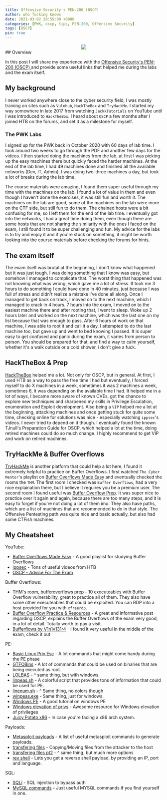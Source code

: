```yaml
---
title: Offensive Security's PEN-200 (OSCP) 
author: who fucking knows 
date: 2021-03-02 20:55:00 +0800
categories: [PWK, oscp, tips, PEN-200, Offensive Security]
tags: [OSCP]
pin: true
---
```

<center><img src="https://images.youracclaim.com/images/e3c9ad3c-b142-45ae-bb2b-2f19ff2b742a/linkedin_thumb_PWK-OSCP-badge.png"></center>
## Overview

In this post I will share my experience with the [Offensive Security's PEN-200 (OSCP) ](https://www.offensive-security.com/pwk-oscp/) and provide some useful links that helped me during the labs and the exam itself. 

## My background

I never worked anywhere close to the cyber security field, I was mostly training on sites such as ``Vulnhub``, ``HackTheBox`` and ``TryHackMe``. I started my way somewhere in late 2017 from watching ``JackkTutorials`` on YouTube until I was introduced to ```HackTheBox```. I heard about ``OSCP`` a few months after I joined HTB on the forums, and set it as a milestone for myself.

### The PWK Labs

I signed up for the PWK back in October 2020 with 60 days of lab time. I took around two weeks to go through the PDF and another few days for the videos. I then started doing the machines from the lab, at first I was picking up the easy machines there but quickly faced the harder machines. At the end of the lab time, I had 49 machines done and finished all the available networks (Dev, IT, Admin). I was doing two-three machines a day, but took a lot of breaks during the lab time.

The course materials were amazing, I found them super useful through my time with the machines on the lab. I found a lot of value in them and even though I haven't done the exercises, it was still fun and worth it. 
The machines on the lab are good, some of the machines on the lab were more on the CTF side, but still fun to do them. The chained hosts were a bit confusing for me, so I left them for the end of the lab time. I eventually got into the networks, I had a great time doing them, even though there are some hosts that are not sharing the similarity with the ones I faced on the exam, I still found it to be super challenging and fun. My advice for the labs is to try and enjoy it and if you're stuck on something, it might be worth looking into the course materials before checking the forums for hints.
## The exam itself 

The exam itself was brutal at the beginning, I don't know what happened but it was just tough. I was doing something that I know was easy, but somehow I managed to complicate that. The worst thing that happened was not knowing what was wrong, which gave me a lot of stress. It took me 3 hours to do something I could have done in 40 minutes, just because I was full of stress and didn't realize a mistake I've done all along. Once I managed to get back on track, I moved on to the next machine, which I managed to crack in 4 hours. 7 hours into the exam, I moved on to the easiest machine there and after rooting that, I went to sleep. Woke up 2 hours later and worked on the next machine, which was the last one on my list because that was enough to pass. After 6 hours of work on that machine, I was able to root it and call it a day. I attempted to do the last machine too, but gave up and went to bed knowing I passed. It is super easy to get confused and panic during the exam, it varies from person to person. You should be prepared for that, and find a way to calm yourself, whether it's a walk outside or a cold shower, i don't give a fuck.

## HackTheBox & Prep 
[HackTheBox](https://hackthebox.eu) helped me a lot. Not only for OSCP, but in general. At first, I used HTB as a way to pass the free time I had but eventually, I forced myself to do X machines in a week, sometimes it was 2 machines a week, sometimes 6, it was depending on the available time I had. It helped me in a lot of ways, I became more aware of known CVEs, got the chance to explore new techniques and sharpened my skills in Privilege Escalation, enumeration and Exploit development. Also being a ``VIP`` helped me a lot at the beginning, attacking machines and once getting stuck for quite some time, checking online for solutions was nice - especially watching ``ippsec``'s videos. I never tried to depend on it though. I eventually found the known TJnull's Preparation Guide for OSCP, which helped a lot at the time, doing retired machines could do so much change. I highly recommend to get VIP and work on retired machines.

## TryHackMe & Buffer Overflows
[TryHackMe](https://tryhackme.com/) is another platform that could help a lot here, I found it extremely helpful to practice on Buffer Overflows. I first watched ``The Cyber Mentor``'s playlist on [Buffer Overflows Made Easy](https://www.youtube.com/watch?v=qSnPayW6F7U&list=PLLKT__MCUeix3O0DPbmuaRuR_4Hxo4m3G) and eventually checked the rooms the ``THM``. The first room I checked was ``Buffer Overflows``, had a very nice explaination there, but I believe it requires you be a premium user. The second room I found useful was [Buffer Overflow Prep](https://tryhackme.com/room/bufferoverflowprep). It was super nice to practice over it again and again, because there are too many steps, and it is easy to forget if you're not doing a lot of them imo. They also have paths, which are a list of machines that are recommended to do in that style. The Offensive Pentesting path was quite nice and basic actually, but also had some CTFish machines.

## My Cheatsheet

YouTube: 
- [Buffer Overflows Made Easy](https://www.youtube.com/watch?v=qSnPayW6F7U&list=PLLKT__MCUeix3O0DPbmuaRuR_4Hxo4m3G) - A good playlist for studying Buffer Overflows
- [ippsec](https://www.youtube.com/channel/UCa6eh7gCkpPo5XXUDfygQQA) - Tons of useful videos from HTB
- [OSCP - Advice For The Exam](https://www.youtube.com/watch?v=nzAMZvEC_Xc) 

Buffer Overflows:
- [THM's room, bufferoverflows prep](https://tryhackme.com/room/bufferoverflowprep) - 10 executeables with Buffer Overflow vulnerability, great to practice all of them. They also have some other executeables that could be exploited. You can RDP into a host provided for you with ``xfreerdp``.
- [Buffer Overflow Practice & Resources](https://defarbs.com/oscp-review/) - A great and informative post regarding OSCP, explains the Buffer Overflows of the exam very good, in a lot of detail. Totally worth to pay a visit.
- [Bufferflows by V1n1v131r4](https://github.com/V1n1v131r4/OSCP-Buffer-Overflow) - I found it very useful in the middle of the exam, check it out

PE:
- [Basic Linux Priv Esc](https://blog.g0tmi1k.com/2011/08/basic-linux-privilege-escalation/) - A lot commands that might come handy during the PE phase
- [GTFOBins](https://gtfobins.github.io/) - A lot of commands that could be used on binaries that are being executed as root. 
- [LOLBAS](https://lolbas-project.github.io/#) - ^ same thing, but with windows.
- [linpeas.sh](https://github.com/carlospolop/privilege-escalation-awesome-scripts-suite/tree/master/linPEAS) - A colorful script that provides tons of information that could be used for PE.
- [linenum.sh](https://github.com/rebootuser/LinEnum) - ^ Same thing, no colors though
- [winpeas.exe](https://github.com/carlospolop/privilege-escalation-awesome-scripts-suite/tree/master/winPEAS) - Same thing, just for windows.
- [Windows PE](http://www.fuzzysecurity.com/tutorials/16.html) - A good tutorial on windows PE
- [Windows elevation of privs](https://guif.re/windowseop) - Awesome resource for Windows elevation of privileges 
- [Juicy Potato x86](https://github.com/ivanitlearning/Juicy-Potato-x86) - In case you're facing a x86 arch system.

Payloads: 
- [Metasploit payloads](https://netsec.ws/?p=331) - A list of useful metasploit commands to generate payloads.
- [transfering files](https://forum.hackthebox.eu/discussion/3172/how-to-copy-the-payload-to-target-machine) - Copying/Moving files from the attacker to the host
- [transfering files pt2](https://medium.com/@PenTest_duck/almost-all-the-ways-to-file-transfer-1bd6bf710d65) - ^ same thing, but much more options
- [rev shell](https://github.com/dplastico/revshell) - Lets you get a reverse shell payload, by providing an IP, port and language. 

SQL:
- [SQLi](https://portswigger.net/support/using-sql-injection-to-bypass-authentication) - SQL injection to bypass auth
- [MySQL commands](http://g2pc1.bu.edu/~qzpeng/manual/MySQL%20Commands.htm) - Just useful MYSQL commands if you find yourself in one.



